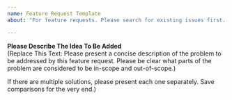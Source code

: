 ```yaml
---
name: Feature Request Template
about: "For feature requests. Please search for existing issues first. Also see CONTRIBUTING.md"

---
```


**Please Describe The Idea To Be Added**<br>
(Replace This Text: Please present a concise description of the problem to be addressed by this feature request. Please be clear what parts of the problem are considered to be in-scope and out-of-scope.)

If there are multiple solutions, please present each one separately. Save comparisons for the very end.)
